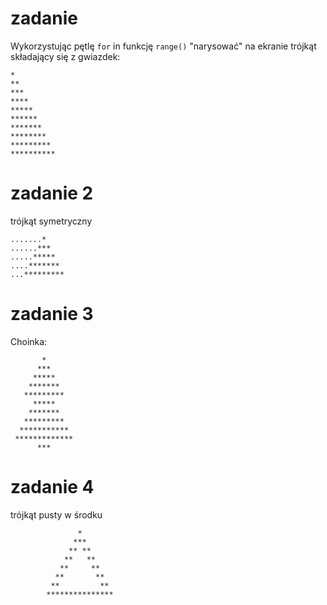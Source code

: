 # zadanie

Wykorzystując pętlę `for` in funkcję `range()` "narysować" na ekranie trójkąt składający się z gwiazdek:

```
*
**
***
****
*****
******
*******
********
*********
**********
```

# zadanie 2

trójkąt symetryczny

```
.......*
......***
.....*****
....*******
...*********
```


# zadanie 3
Choinka:

```
       *
      ***
     *****
    *******
   *********
     *****
    *******
   *********
  ***********
 *************
      ***
```

# zadanie 4

trójkąt pusty w środku

```
               *
              ***
             ** **
            **   **
           **     **
          **       **
         **         **
        ***************

```